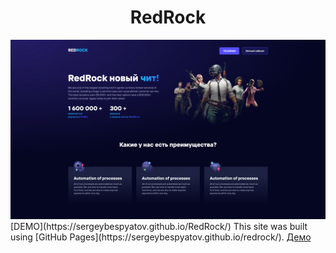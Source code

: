 <h1 align="center">RedRock</h1>
<img src="https://github.com/sergeybespyatov/RedRock/blob/main/screenshot.jpg">
[DEMO](https://sergeybespyatov.github.io/RedRock/)
This site was built using [GitHub Pages](https://sergeybespyatov.github.io/redrock/).
<a href="https://sergeybespyatov.github.io/RedRock" target="_blank">Демо</a>
